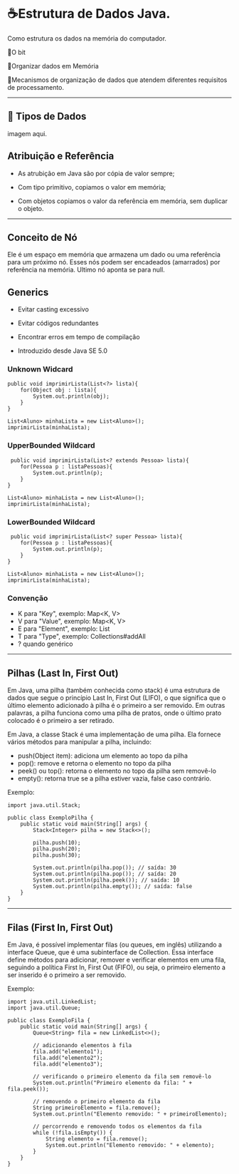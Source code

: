 # ☕Estrutura de Dados Java.

Como estrutura os dados na memória do computador.

🔹O bit

🔹Organizar dados em Memória

🔹Mecanismos de organização de dados que atendem diferentes requisitos de processamento.

---

## 🎲 Tipos de Dados

imagem aqui.

## Atribuição e Referência

* As atrubição em Java são por cópia de valor sempre;

* Com tipo primitivo, copiamos o valor em memória;

* Com objetos copiamos o valor da referência em memória, sem duplicar o objeto.

---

## Conceito de Nó

Ele é um espaço em memória que armazena um dado ou uma referência para um próximo nó. Esses nós podem
ser encadeados (amarrados) por referência na memória. Ultimo nó aponta se para null.

## Generics

* Evitar casting excessivo

* Evitar códigos redundantes

* Encontrar erros em tempo de compilação

* Introduzido desde Java SE 5.0

### Unknown Widcard

    public void imprimirLista(List<?> lista){
        for(Object obj : lista){
            System.out.println(obj);
        }
    }

    List<Aluno> minhaLista = new List<Aluno>();
    imprimirLista(minhaLista);

### UpperBounded Wildcard

     public void imprimirLista(List<? extends Pessoa> lista){
        for(Pessoa p : listaPessoas){
            System.out.println(p);
        }
    }

    List<Aluno> minhaLista = new List<Aluno>();
    imprimirLista(minhaLista);

### LowerBounded Wildcard

     public void imprimirLista(List<? super Pessoa> lista){
        for(Pessoa p : listaPessoas){
            System.out.println(p);
        }
    }

    List<Aluno> minhaLista = new List<Aluno>();
    imprimirLista(minhaLista); 


### Convenção

* K para "Key", exemplo: Map<K, V>
* V para "Value", exemplo: Map<K, V>
* E para "Element", exemplo: List<E>
* T para "Type", exemplo: Collections#addAll
* ? quando genérico

---

## Pilhas (Last In, First Out)

Em Java, uma pilha (também conhecida como stack) é uma estrutura de dados que segue o princípio Last In, First Out (LIFO), o que significa que o último elemento adicionado à pilha é o primeiro a ser removido. Em outras palavras, a pilha funciona como uma pilha de pratos, onde o último prato colocado é o primeiro a ser retirado.

Em Java, a classe Stack é uma implementação de uma pilha. Ela fornece vários métodos para manipular a pilha, incluindo:

* push(Object item): adiciona um elemento ao topo da pilha
* pop(): remove e retorna o elemento no topo da pilha
* peek() ou top(): retorna o elemento no topo da pilha sem removê-lo
* empty(): retorna true se a pilha estiver vazia, false caso contrário.

Exemplo: 

    import java.util.Stack;

    public class ExemploPilha {
        public static void main(String[] args) {
            Stack<Integer> pilha = new Stack<>();

            pilha.push(10);
            pilha.push(20);
            pilha.push(30);

            System.out.println(pilha.pop()); // saída: 30
            System.out.println(pilha.pop()); // saída: 20
            System.out.println(pilha.peek()); // saída: 10
            System.out.println(pilha.empty()); // saída: false
        }
    }

---

## Filas (First In, First Out)

Em Java, é possível implementar filas (ou queues, em inglês) utilizando a interface Queue, que é uma subinterface de Collection. Essa interface define métodos para adicionar, remover e verificar elementos em uma fila, seguindo a política First In, First Out (FIFO), ou seja, o primeiro elemento a ser inserido é o primeiro a ser removido.

Exemplo: 

    import java.util.LinkedList;
    import java.util.Queue;

    public class ExemploFila {
        public static void main(String[] args) {
            Queue<String> fila = new LinkedList<>();

            // adicionando elementos à fila
            fila.add("elemento1");
            fila.add("elemento2");
            fila.add("elemento3");

            // verificando o primeiro elemento da fila sem removê-lo
            System.out.println("Primeiro elemento da fila: " + fila.peek());

            // removendo o primeiro elemento da fila
            String primeiroElemento = fila.remove();
            System.out.println("Elemento removido: " + primeiroElemento);

            // percorrendo e removendo todos os elementos da fila
            while (!fila.isEmpty()) {
                String elemento = fila.remove();
                System.out.println("Elemento removido: " + elemento);
            }
        }
    }

